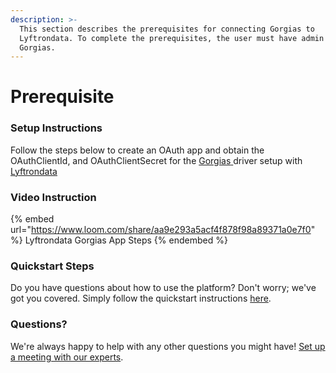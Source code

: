 ```yaml
---
description: >-
  This section describes the prerequisites for connecting Gorgias to
  Lyftrondata. To complete the prerequisites, the user must have admin access to
  Gorgias.
---
```


# Prerequisite

<mark style="color:blue;"></mark>

### Setup Instructions

Follow the steps below to create an OAuth app and obtain the OAuthClientId, and OAuthClientSecret for the [Gorgias](https://www.lyftrondata.com/integration/sales-analytics/gorgias/)[ ](https://www.lyftrondata.com/integration/freshdesk/)driver setup with [Lyftrondata](https://www.lyftrondata.com)

### Video Instruction

{% embed url="https://www.loom.com/share/aa9e293a5acf4f878f98a89371a0e7f0" %}
Lyftrondata Gorgias App Steps
{% endembed %}

### Quickstart Steps

Do you have questions about how to use the platform? Don't worry; we've got you covered. Simply follow the quickstart instructions [here](../../../quickstart-steps.md).

### Questions? <a href="#questions" id="questions"></a>

We're always happy to help with any other questions you might have! [Set up a meeting with our experts](https://www.lyftrondata.com/book-a-meeting/).

